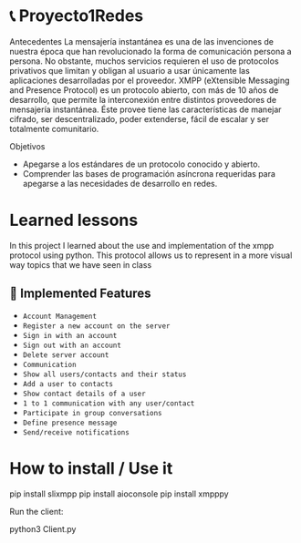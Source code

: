 # :telephone_receiver: Proyecto1Redes
Antecedentes 
La mensajería instantánea es una de las invenciones de nuestra época que han revolucionado la 
forma  de  comunicación  persona  a  persona.  No  obstante,  muchos  servicios  requieren  el  uso  de 
protocolos  privativos  que  limitan  y  obligan  al  usuario  a  usar  únicamente  las  aplicaciones 
desarrolladas por el proveedor. 
XMPP (eXtensible Messaging and Presence Protocol) es un protocolo abierto, con más de 10 años 
de desarrollo, que permite la interconexión entre distintos proveedores de mensajería instantánea. 
Éste provee tiene las características de manejar cifrado, ser descentralizado, poder extenderse, fácil 
de escalar y ser totalmente comunitario. 


Objetivos 
- Apegarse a los estándares de un protocolo conocido y abierto. 
- Comprender  las  bases  de  programación  asíncrona  requeridas  para  apegarse  a  las 
necesidades de desarrollo en redes. 


# Learned lessons
In this project I learned about the use and implementation of the xmpp protocol using python. This protocol allows us to represent in a more visual way topics that we have seen in class

## :hammer: Implemented Features
- `Account Management`
- `Register a new account on the server`
- `Sign in with an account`
- `Sign out with an account`
- `Delete server account`
- `Communication`
- `Show all users/contacts and their status`
- `Add a user to contacts`
- `Show contact details of a user`
- `1 to 1 communication with any user/contact`
- `Participate in group conversations`
- `Define presence message`
- `Send/receive notifications`


# How to install / Use it
pip install slixmpp
pip install aioconsole
pip install xmpppy

Run the client:

python3 Client.py
